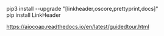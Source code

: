 pip3 install --upgrade "[linkheader,oscore,prettyprint,docs]" <br>
pip install LinkHeader <br>

https://aiocoap.readthedocs.io/en/latest/guidedtour.html